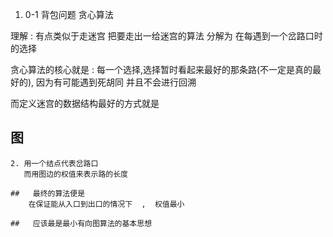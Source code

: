1. 0-1 背包问题
   贪心算法
  
  理解 :   有点类似于走迷宫
  把要走出一给迷宫的算法
  分解为
  在每遇到一个岔路口时的选择
  
  贪心算法的核心就是
   :  每一个选择,选择暂时看起来最好的那条路(不一定是真的最好的),  因为有可能遇到死胡同
    并且不会进行回溯

  而定义迷宫的数据结构最好的方式就是
  ## 图
    2. 用一个结点代表岔路口
       而用图边的权值来表示路的长度

    ##   最终的算法便是
        在保证能从入口到出口的情况下  ,  权值最小

    ##   应该最是最小有向图算法的基本思想

